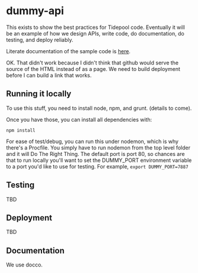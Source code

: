 dummy-api
=========

This exists to show the best practices for Tidepool code. Eventually it will be an example of how we design APIs, write code, do documentation, do testing, and deploy reliably.

Literate documentation of the sample code is [here](docs/lib/index.html).

OK. That didn't work because I didn't think that github would serve the source of the HTML instead of as a page. We need to build deployment before I can build a link that works.

## Running it locally

To use this stuff, you need to install node, npm, and grunt. (details to come).

Once you have those, you can install all dependencies with:

    npm install

For ease of test/debug, you can run this under nodemon, which is why there's a Procfile. You simply have to run nodemon from the top level folder and it will Do The Right Thing. The default port is 
port 80, so chances are that to run locally you'll want to set the DUMMY_PORT environment variable
to a port you'd like to use for testing. For example, ```export DUMMY_PORT=7887```

## Testing

TBD

## Deployment

TBD

## Documentation

We use docco.

